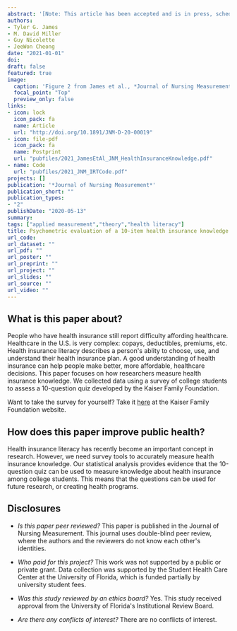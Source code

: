 ```yaml
---
abstract: '[Note: This article has been accepted and is in press, scheduled to be published in 2021.] *Background:* College students are a priority population for health insurance literacy interventions. Yet, there are few psychometric studies on measuring health insurance knowledge-a core construct of health insurance literacy. *Methods:* We administered a health insurance survey to 2,250 college students. We applied Classical Test Theory and Item Response Theory methods to estimate psychometric properties of the Kaiser Family Foundation’s 10-item health insurance knowledge quiz. *Results:* The scale is unidimensional, and a two-parameter logistic model best fit the data. IRT estimates indicated varying item discriminations (*a* range: 0.717 to 2.578) and difficulties (*b* range: -0.913 to 1.790). Precision of measurement was maximized for students half a standard deviation below the mean (θ = -0.686) health insurance knowledge ability. *Conclusions:* This scale can be used to identify gaps in health insurance knowledge among college students and be applied in clinical and community health education practice.' 
authors:
- Tyler G. James
- M. David Miller
- Guy Nicolette
- JeeWon Cheong
date: "2021-01-01"
doi:
draft: false
featured: true
image:
  caption: 'Figure 2 from James et al., *Journal of Nursing Measurement*.'
  focal_point: "Top"
  preview_only: false
links:
- icon: lock
  icon_pack: fa
  name: Article
  url: "http://doi.org/10.1891/JNM-D-20-00019"
- icon: file-pdf
  icon_pack: fa
  name: Postprint
  url: "pubfiles/2021_JamesEtAl_JNM_HealthInsuranceKnowledge.pdf"
- name: Code
  url: "pubfiles/2021_JNM_IRTCode.pdf"
projects: []
publication: '*Journal of Nursing Measurement*'
publication_short: ""
publication_types:
- "2"
publishDate: "2020-05-13"
summary: 
tags: ["applied measurement","theory","health literacy"]
title: Psychometric evaluation of a 10-item health insurance knowledge scale
url_code: 
url_dataset: ""
url_pdf: ""
url_poster: ""
url_preprint: ""
url_project: ""
url_slides: ""
url_source: ""
url_video: ""
---
```

## **What is this paper about?**	
People who have health insurance still report difficulty affording healthcare. Healthcare in the U.S. is very complex: copays, deductibles, premiums, etc. Health insurance literacy describes a person's ablity to choose, use, and understand their health insurance plan. A good understanding of health insurance can help people make better, more affordable, healthcare decisions. This paper focuses on how researchers measure health insurance knowledge. We collected data using a survey of college students to assess a 10-question quiz developed by the Kaiser Family Foundation. 

Want to take the survey for yourself? Take it [here](https://www.kff.org/quiz/health-insurance-quiz/) at the Kaiser Family Foundation website. 

## **How does this paper improve public health?**
Health insurance literacy has recently become an important concept in research. However, we need survey tools to accurately measure health insurance knowledge. Our statistical analysis provides evidence that the 10-question quiz can be used to measure knowledge about health insurance among college students. This means that the questions can be used for future research, or creating health programs. 

## **Disclosures** 
* *Is this paper peer reviewed?* This paper is published in the Journal of Nursing Measurement. This journal uses double-blind peer review, where the authors and the reviewers do not know each other's identities.<br>

* *Who paid for this project?* This work was not supported by a public or private grant. Data collection was supported by the Student Health Care Center at the University of Florida, which is funded partially by university student fees. <br>

* *Was this study reviewed by an ethics board?* Yes. This study received approval from the University of Florida's Institutional Review Board. <br>

* *Are there any conflicts of interest?* There are no conflicts of interest. 